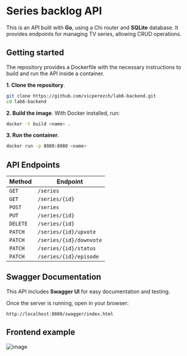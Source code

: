 # Series backlog API
This is an API built with **Go**, using a Chi router and **SQLite** database. It provides endpoints for managing TV series, allowing CRUD operations.

## Getting started
The repository provides a Dockerfile with the necessary instructions to build and run the API inside a container.

**1. Clone the repository**.
```sh
git clone https://github.com/vicperezch/lab6-backend.git
cd lab6-backend
```

**2. Build the image**.
With Docker installed, run:
```sh
docker -t build <name> .
```

**3. Run the container**.
```sh
docker run -p 8080:8080 <name>
```

## API Endpoints
| Method | Endpoint |
|--------|----------|
| `GET`  | `/series` |
| `GET`  | `/series/{id}` |
| `POST` | `/series` |
| `PUT`  | `/series/{id}` |
| `DELETE` | `/series/{id}` |
| `PATCH` | `/series/{id}/upvote` |
| `PATCH` | `/series/{id}/downvote` |
| `PATCH` | `/series/{id}/status` |
| `PATCH` | `/series/{id}/episode` |

## Swagger Documentation
This API includes **Swagger UI** for easy documentation and testing.

Once the server is running, open in your browser:
```
http://localhost:8080/swagger/index.html
```

## Frontend example
![image](https://github.com/user-attachments/assets/91767474-3986-44b4-82b1-3c80ea91a077)
